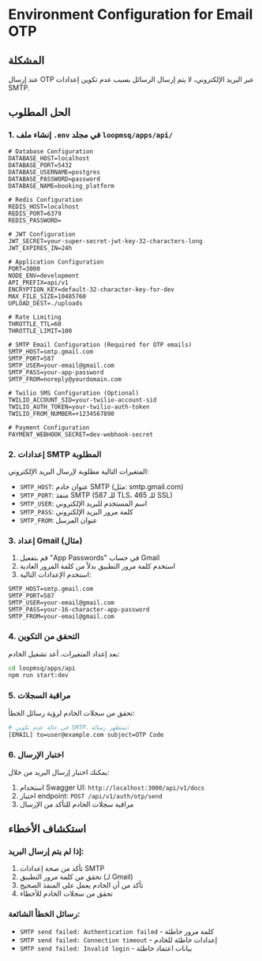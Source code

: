 # Environment Configuration for Email OTP

## المشكلة
عند إرسال OTP عبر البريد الإلكتروني، لا يتم إرسال الرسائل بسبب عدم تكوين إعدادات SMTP.

## الحل المطلوب

### 1. إنشاء ملف `.env` في مجلد `loopmsq/apps/api/`

```env
# Database Configuration
DATABASE_HOST=localhost
DATABASE_PORT=5432
DATABASE_USERNAME=postgres
DATABASE_PASSWORD=password
DATABASE_NAME=booking_platform

# Redis Configuration
REDIS_HOST=localhost
REDIS_PORT=6379
REDIS_PASSWORD=

# JWT Configuration
JWT_SECRET=your-super-secret-jwt-key-32-characters-long
JWT_EXPIRES_IN=24h

# Application Configuration
PORT=3000
NODE_ENV=development
API_PREFIX=api/v1
ENCRYPTION_KEY=default-32-character-key-for-dev
MAX_FILE_SIZE=10485760
UPLOAD_DEST=./uploads

# Rate Limiting
THROTTLE_TTL=60
THROTTLE_LIMIT=100

# SMTP Email Configuration (Required for OTP emails)
SMTP_HOST=smtp.gmail.com
SMTP_PORT=587
SMTP_USER=your-email@gmail.com
SMTP_PASS=your-app-password
SMTP_FROM=noreply@yourdomain.com

# Twilio SMS Configuration (Optional)
TWILIO_ACCOUNT_SID=your-twilio-account-sid
TWILIO_AUTH_TOKEN=your-twilio-auth-token
TWILIO_FROM_NUMBER=+1234567890

# Payment Configuration
PAYMENT_WEBHOOK_SECRET=dev-webhook-secret
```

### 2. إعدادات SMTP المطلوبة

المتغيرات التالية مطلوبة لإرسال البريد الإلكتروني:

- `SMTP_HOST`: عنوان خادم SMTP (مثل: smtp.gmail.com)
- `SMTP_PORT`: منفذ SMTP (587 للـ TLS، 465 للـ SSL)
- `SMTP_USER`: اسم المستخدم للبريد الإلكتروني
- `SMTP_PASS`: كلمة مرور البريد الإلكتروني
- `SMTP_FROM`: عنوان المرسل

### 3. إعداد Gmail (مثال)

1. قم بتفعيل "App Passwords" في حساب Gmail
2. استخدم كلمة مرور التطبيق بدلاً من كلمة المرور العادية
3. استخدم الإعدادات التالية:

```env
SMTP_HOST=smtp.gmail.com
SMTP_PORT=587
SMTP_USER=your-email@gmail.com
SMTP_PASS=your-16-character-app-password
SMTP_FROM=your-email@gmail.com
```

### 4. التحقق من التكوين

بعد إعداد المتغيرات، أعد تشغيل الخادم:

```bash
cd loopmsq/apps/api
npm run start:dev
```

### 5. مراقبة السجلات

تحقق من سجلات الخادم لرؤية رسائل الخطأ:

```bash
# في حالة عدم تكوين SMTP، ستظهر رسالة:
[EMAIL] to=user@example.com subject=OTP Code
```

### 6. اختبار الإرسال

يمكنك اختبار إرسال البريد من خلال:

1. استخدام Swagger UI: `http://localhost:3000/api/v1/docs`
2. اختبار endpoint: `POST /api/v1/auth/otp/send`
3. مراقبة سجلات الخادم للتأكد من الإرسال

## استكشاف الأخطاء

### إذا لم يتم إرسال البريد:

1. تأكد من صحة إعدادات SMTP
2. تحقق من كلمة مرور التطبيق (لـ Gmail)
3. تأكد من أن الخادم يعمل على المنفذ الصحيح
4. تحقق من سجلات الخادم للأخطاء

### رسائل الخطأ الشائعة:

- `SMTP send failed: Authentication failed` - كلمة مرور خاطئة
- `SMTP send failed: Connection timeout` - إعدادات خاطئة للخادم
- `SMTP send failed: Invalid login` - بيانات اعتماد خاطئة
